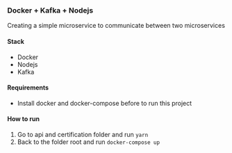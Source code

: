 ### Docker + Kafka + Nodejs

Creating a simple microservice to communicate between two microservices

#### Stack
* Docker
* Nodejs
* Kafka

#### Requirements
- Install docker and docker-compose before to run this project

#### How to run
1. Go to api and certification folder and run ``yarn``
2. Back to the folder root and run ``docker-compose up``